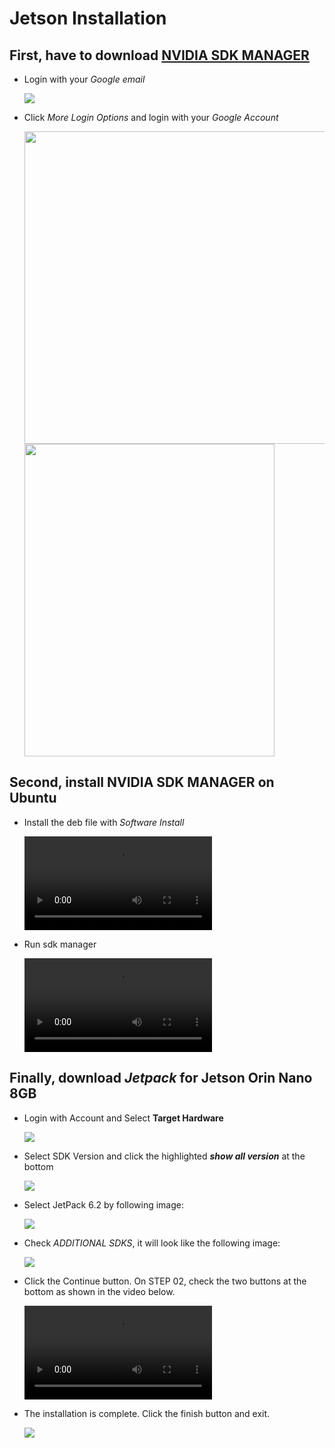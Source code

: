 # Jetson Installation

## First, have to download [NVIDIA SDK MANAGER](https://developer.download.nvidia.com/sdkmanager/redirects/sdkmanager-deb.html)

- Login with your *Google email*

    <img src="./assets/nvidia_login.png"></img>

- Click *More Login Options* and login with your *Google Account*
    
    <img src="./assets/more_login_options.png" height=500> <img src="./assets/google_account.png" width=400 height=500>

## Second, install **NVIDIA SDK MANAGER** on Ubuntu
- Install the deb file with *Software Install*

    <video src="https://github.com/user-attachments/assets/df798cf2-462c-4dd4-85b9-fc139d39096d"></video>
- Run sdk manager

    <video src="https://github.com/user-attachments/assets/135593f6-331c-4dad-b199-144f7e886dc7"></video>
    
## Finally, download *Jetpack* for Jetson Orin Nano 8GB
- Login with Account and Select **Target Hardware**

    <img src="./assets/target_hardware.png"></img>

- Select SDK Version and click the highlighted ***show all version*** at the bottom

    <img src="./assets/sdk_version_setting.png"></img>

- Select JetPack 6.2 by following image:

    <img src="./assets/jetpack_setting.png"></img>

- Check *ADDITIONAL SDKS*, it will look like the following image:

    <img src="./assets/initialize_finish.png"></img>

- Click the Continue button. On STEP 02, check the two buttons at the bottom as shown in the video below.

    <video src="https://github.com/user-attachments/assets/64c46dd5-c936-4a37-af2d-44b246235766"></video>

- The installation is complete. Click the finish button and exit.

    <img src="./assets/initialize_finish.png"></img>